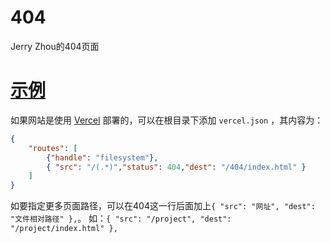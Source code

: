 # 404

Jerry Zhou的404页面

# [示例](https://jzhome.vercel.app/404)



如果网站是使用 [Vercel](https://vercel.com) 部署的，可以在根目录下添加 `vercel.json` ，其内容为：

```json
{
    "routes": [
        {"handle": "filesystem"},
        { "src": "/(.*)","status": 404,"dest": "/404/index.html" }
    ]
}
```

如要指定更多页面路径，可以在404这一行后面加上`{ "src": "网址", "dest": "文件相对路径" },`。
如：`{ "src": "/project", "dest": "/project/index.html" },`
